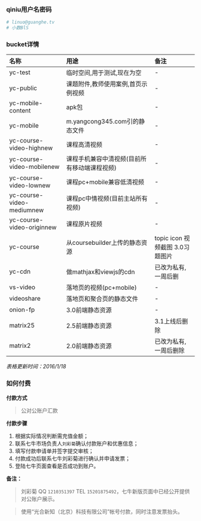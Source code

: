 ### qiniu用户名密码

```bash
# linuo@guanghe.tv
# 小数BlS
```

### bucket详情

| 名称                       | 用途                               | 备注     |
| :------------------------- | :--------------------------------- | :------- |
| yc-test                    | 临时空间,用于测试,现在为空         | -        |
| yc-public                  | 课题附件,教师使用案例,首页示例视频 | -        |
| yc-mobile-content          | apk包                              | -        |
| yc-mobile                  | m.yangcong345.com引的静态文件      | -        |
| yc-course-video-highnew    | 课程高清视频                       | -        |
| yc-course-video-mobilenew  | 课程手机兼容中清视频(目前所有移动端课程视频)  | - |
| yc-course-video-lownew     | 课程pc+mobile兼容低清视频          | -        |
| yc-course-video-mediumnew  | 课程pc中情视频(目前主站所有视频)   | -        |
| yc-course-video-originnew  | 课程原片视频                       | -        |
| yc-course                  | 从coursebuilder上传的静态资源      | topic icon 视频截图 3.0习题图片 |
| yc-cdn                     | 做mathjax和viewjs的cdn             | 已改为私有,一周后删 |
| vs-video                   | 落地页的视频(pc+mobile)            | -        |
| videoshare                 | 落地页和聚合页的静态文件           | -        |
| onion-fp                   | 3.0前端静态资源                    | -        |
| matrix25                   | 2.5前端静态资源                    | 3.1上线后删除 |
| matrix2                    | 2.0前端静态资源                    | 已改为私有,一周后删除 |

*表格更新时间：2016/1/18*

### 如何付费

**付款方式**

> 公对公账户汇款

**付款步骤**

1. 根据实际情况判断需充值金额；
2. 联系七牛市场负责人`刘彩菊`确认付款账户和优惠信息；
3. 填写付款申请单并签字提交审核；
4. 付款成功后联系七牛刘彩菊进行确认并申请发票；
5. 登陆七牛页面查看是否成功到账户。

**备注：**

> 刘彩菊 QQ `1210351397` TEL `15201875492`，七牛新版页面中已经公开提供对公账户展示。

> 使用“光合新知（北京）科技有限公司”帐号付款，同时注意发票抬头。
